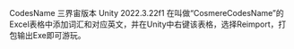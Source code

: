 CodesName 三界宙版本
Unity 2022.3.22f1
在叫做“CosmereCodesName”的Excel表格中添加词汇和对应英文，并在Unity中右键该表格，选择Reimport，打包输出Exe即可游玩。
